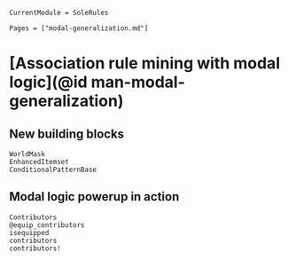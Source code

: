 ```@meta
CurrentModule = SoleRules
```

```@contents
Pages = ["modal-generalization.md"]
```

# [Association rule mining with modal logic](@id man-modal-generalization)

## New building blocks

```@docs
WorldMask
EnhancedItemset
ConditionalPatternBase
```

## Modal logic powerup in action
```@docs
Contributors
@equip_contributors
isequipped
contributors
contributors!
```
